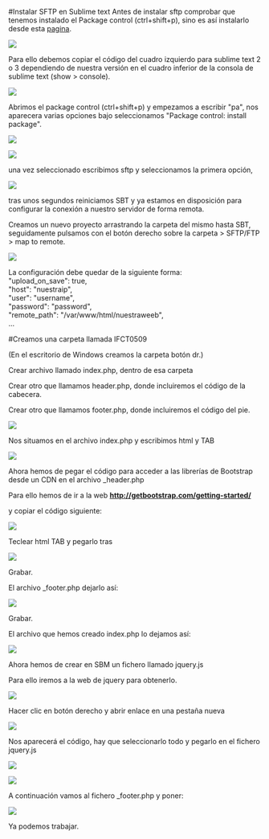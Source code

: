 #Instalar SFTP en Sublime text
Antes de instalar sftp comprobar que  tenemos instalado el Package control (ctrl+shift+p), sino es así instalarlo desde esta [pagina](https://packagecontrol.io/installation).    

   ![](http://grabilla.com/0520d-f519a486-d25b-4703-af85-3eec40fd771f.png)
  
  
Para ello debemos copiar el código del cuadro izquierdo para sublime text 2 o 3 dependiendo de nuestra versión en el cuadro inferior de la consola de sublime text (show > console). 

![](http://grabilla.com/0520d-ded97eae-0ddf-4b16-b685-6e06f51ff6c2.png)


Abrimos el package control (ctrl+shift+p) y empezamos a escribir "pa", nos aparecera varias opciones bajo seleccionamos "Package control: install package".

![](http://grabilla.com/0520d-ded97eae-0ddf-4b16-b685-6e06f51ff6c2.png)  


![](http://grabilla.com/0520d-57fe0d4e-a3d1-406a-a895-4ac8f8b64181.png)

una vez seleccionado escribimos sftp y seleccionamos la primera opción, 

![](http://grabilla.com/0520d-cb3edfa7-59e8-4cdb-ab69-1226e61d17ee.png)



tras unos segundos reiniciamos SBT y ya estamos en disposición para configurar la conexión a nuestro servidor de forma remota.  

Creamos un nuevo proyecto arrastrando la carpeta del mismo hasta SBT, seguidamente pulsamos con el botón derecho sobre la carpeta > SFTP/FTP > map to remote.  

![](http://grabilla.com/0520d-ab804826-4936-4c13-a07b-278233718daf.png)

La configuración debe quedar de la siguiente forma:  
    "upload_on_save": true,  
    "host": "nuestraip",  
    "user": "username",  
    "password": "password",  
    "remote_path": "/var/www/html/nuestraweeb",  
    ...

#Creamos una carpeta llamada IFCT0509
  
(En el escritorio de Windows creamos la carpeta botón dr.)  

Crear archivo llamado index.php, dentro de esa carpeta 

Crear otro que llamamos header.php, donde incluiremos el código de la cabecera.  

Crear otro que llamamos footer.php, donde incluiremos el código del pie.

![](http://grabilla.com/0520d-2fb907f1-0606-424e-b1c5-6198b911074c.png)

Nos situamos en el archivo index.php y escribimos html y TAB  

![](http://grabilla.com/0520d-328d780e-6e50-4145-9550-368d3edf5b63.png)

Ahora hemos de pegar el código para acceder a las librerías de Bootstrap desde un CDN en el archivo _header.php    

Para ello hemos de ir a la web **http://getbootstrap.com/getting-started/**

y copiar el código siguiente:  

![](http://grabilla.com/0520d-9ddbcdc4-6805-4cb7-b2d6-978b57a716fe.png) 

Teclear html TAB y pegarlo tras <head>  

![](http://grabilla.com/0520d-e1a5ff50-573f-4301-94a0-0e389c6b830f.png)

Grabar.  

El archivo _footer.php dejarlo así:  

![](http://grabilla.com/0520d-fdb3c514-c5cc-41a9-9d10-926baa5e07b5.png)  

Grabar.

El archivo que hemos creado index.php lo dejamos así:  

![](http://grabilla.com/0520d-07a66e2d-def4-4192-b908-e6ed6fda22a5.png)

Ahora hemos de crear en SBM un fichero llamado jquery.js  

Para ello iremos a la web de jquery para obtenerlo.  

![](http://grabilla.com/0520d-74678d04-79c9-4304-97b5-f754a88456f5.png)  

Hacer clic en botón derecho y abrir enlace en una pestaña nueva 

![](http://grabilla.com/0520d-fe8fa3ec-2236-42c0-baed-29be6f2d22f0.png)  

Nos aparecerá el código, hay que seleccionarlo todo y pegarlo en el fichero jquery.js  

![](http://grabilla.com/0520d-045345a3-c58d-49b9-883f-02f956934c76.png)

![](http://grabilla.com/0520d-39e34666-afd1-43dc-9008-0a666c9dc0d4.png)

A continuación vamos al fichero _footer.php y poner:  

![](http://grabilla.com/0520d-88fce9b6-2891-43e4-9893-ef66f7adde8b.png)

Ya podemos trabajar.


